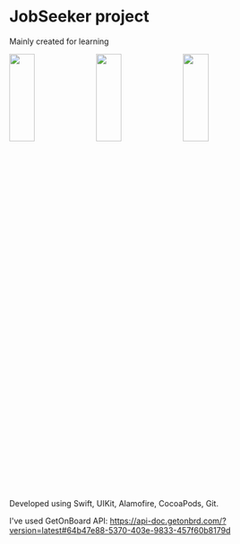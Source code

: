 # JobSeeker project

<p> Mainly created for learning </p>
<img src="https://github.com/Guerra-09/NewProject/assets/91816666/0cee2b83-e54b-4182-a58d-0b40824e02aa" width="30%" height="20%"> </img>
<img src="https://github.com/Guerra-09/NewProject/assets/91816666/79b08f4b-bf38-4b95-951e-24fdfdf8e8f4" width="30%" height="20%"> </img>
<img src="https://github.com/Guerra-09/NewProject/assets/91816666/3aac2a25-0110-4614-8029-837b1876dbda" width="30%" height="20%"> </img>

Developed using Swift, UIKit, Alamofire, CocoaPods, Git.

I've used GetOnBoard API: https://api-doc.getonbrd.com/?version=latest#64b47e88-5370-403e-9833-457f60b8179d

